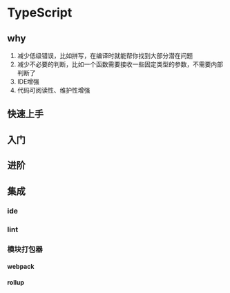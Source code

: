 # TypeScript

## why

1.  减少低级错误，比如拼写，在编译时就能帮你找到大部分潜在问题
2.  减少不必要的判断，比如一个函数需要接收一些固定类型的参数，不需要内部判断了
3.  IDE增强
4.  代码可阅读性、维护性增强

## 快速上手

## 入门

## 进阶

## 集成

### ide

### lint

### 模块打包器

#### webpack
#### rollup
